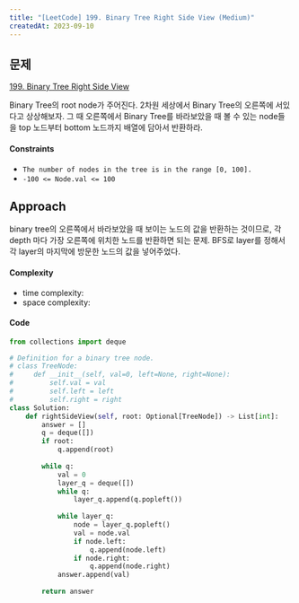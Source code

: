 ```yaml
---
title: "[LeetCode] 199. Binary Tree Right Side View (Medium)"
createdAt: 2023-09-10
---
```


## 문제

[199. Binary Tree Right Side View](https://leetcode.com/problems/binary-tree-right-side-view/description/?envType=study-plan-v2&envId=top-interview-150)

Binary Tree의 root node가 주어진다. 2차원 세상에서 Binary Tree의 오른쪽에 서있다고 상상해보자. 그 때 오른쪽에서 Binary Tree를 바라보았을 때 볼 수 있는 node들을 top 노드부터 bottom 노드까지 배열에 담아서 반환하라.

#### Constraints
- `The number of nodes in the tree is in the range [0, 100].`
- `-100 <= Node.val <= 100`

## Approach
binary tree의 오른쪽에서 바라보았을 때 보이는 노드의 값을 반환하는 것이므로, 각 depth 마다 가장 오른쪽에 위치한 노드를 반환하면 되는 문제.
BFS로 layer를 정해서 각 layer의 마지막에 방문한 노드의 값을 넣어주었다.

#### Complexity
- time complexity: 
- space complexity: 

#### Code
``` python
from collections import deque

# Definition for a binary tree node.
# class TreeNode:
#     def __init__(self, val=0, left=None, right=None):
#         self.val = val
#         self.left = left
#         self.right = right
class Solution:
    def rightSideView(self, root: Optional[TreeNode]) -> List[int]:
        answer = []
        q = deque([])
        if root:
            q.append(root)
            
        while q:
            val = 0
            layer_q = deque([])
            while q:
                layer_q.append(q.popleft())
            
            while layer_q:
                node = layer_q.popleft()
                val = node.val
                if node.left:
                    q.append(node.left)
                if node.right:
                    q.append(node.right)
            answer.append(val)
        
        return answer
```